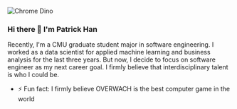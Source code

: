 ![Chrome Dino](https://mir-s3-cdn-cf.behance.net/project_modules/max_1200/4ff07986208593.5d9a654e92f36.gif)

### Hi there 👋  I'm Patrick Han

<!--[![HitCount](http://hits.dwyl.com/PatrickPro2/{project}.svg)](http://hits.dwyl.com/PatrickPro2/{project})-->

<!--
**PatrickPro2/PatrickPro2** is a ✨ _special_ ✨ repository because its `README.md` (this file) appears on your GitHub profile.
-->


Recently, I'm a CMU graduate student major in software engineering. I worked as a data scientist for applied machine learning and business analysis for the last three years. But now, I decide to focus on software engineer as my next career goal. I firmly believe that interdisciplinary talent is who I could be.



- ⚡ Fun fact: I firmly believe OVERWACH is the best computer game in the world
<!-- - 🔭 
- 🌱
-->
